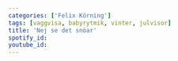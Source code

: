 ```yaml
---
categories: ['Felix Körning']
tags: [vaggvisa, babyrytmik, vinter, julvisor]
title: 'Nej se det snöar'
spotify_id: 
youtube_id: 
---
```


